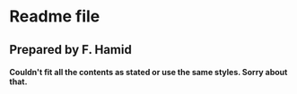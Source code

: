 # Readme file

## Prepared by F. Hamid

#### Couldn't fit all the contents as stated or use the same styles. Sorry about that.
